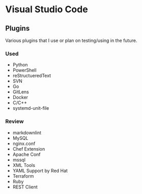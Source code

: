 # Visual Studio Code

## Plugins

Various plugins that I use or plan on testing/using in the future.

### Used

- Python
- PowerShell
- reStructueredText
- SVN
- Go
- GitLens
- Docker
- C/C++
- systemd-unit-file

### Review

- markdownlint
- MySQL
- nginx.conf
- Chef Extension
- Apache Conf
- mssql
- XML Tools
- YAML Support by Red Hat
- Terraform
- Ruby
- REST Client
